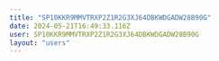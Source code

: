 ```yaml
---
title: "SP10KKR9MMVTRXP2Z1R2G3XJ64DBKWDGADW28B90G"
date: 2024-05-21T16:49:33.116Z
user: SP10KKR9MMVTRXP2Z1R2G3XJ64DBKWDGADW28B90G
layout: "users"
---
```

    